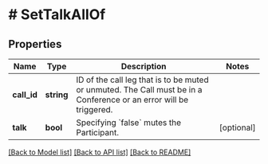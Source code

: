 # # SetTalkAllOf

## Properties

Name | Type | Description | Notes
------------ | ------------- | ------------- | -------------
**call_id** | **string** | ID of the call leg that is to be muted or unmuted. The Call must be in a Conference or an error will be triggered. | 
**talk** | **bool** | Specifying &#x60;false&#x60; mutes the Participant. | [optional] 

[[Back to Model list]](../../README.md#documentation-for-models) [[Back to API list]](../../README.md#documentation-for-api-endpoints) [[Back to README]](../../README.md)


